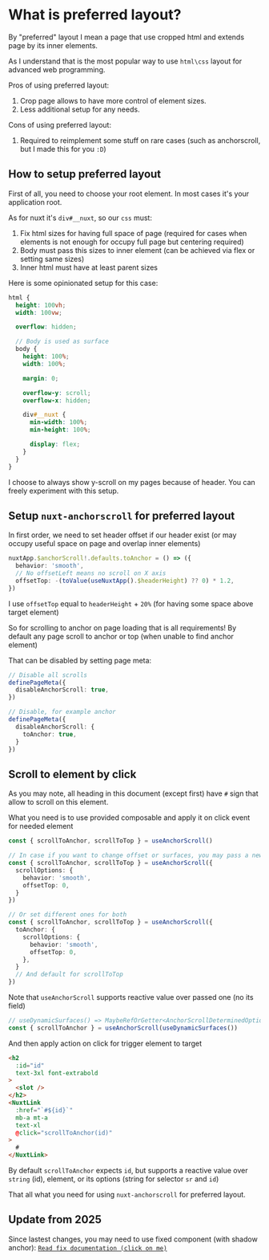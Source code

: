# What is preferred layout?
By "preferred" layout I mean a page that use cropped html and extends page by its inner elements.

As I understand that is the most popular way to use `html\css` layout for advanced web programming.

Pros of using preferred layout:
1. Crop page allows to have more control of element sizes.
2. Less additional setup for any needs.

Cons of using preferred layout:
1. Required to reimplement some stuff on rare cases (such as anchorscroll, but I made this for you `:D`)

## How to setup preferred layout
First of all, you need to choose your root element. In most cases it's your application root.

As for nuxt it's `div#__nuxt`, so our `css` must:
1. Fix html sizes for having full space of page (required for cases when elements is not enough for occupy full page but centering required)
2. Body must pass this sizes to inner element (can be achieved via flex or setting same sizes)
3. Inner html must have at least parent sizes

Here is some opinionated setup for this case:
```scss
html {
  height: 100vh;
  width: 100vw;

  overflow: hidden;

  // Body is used as surface
  body {
    height: 100%;
    width: 100%;

    margin: 0;

    overflow-y: scroll;
    overflow-x: hidden;

    div#__nuxt {
      min-width: 100%;
      min-height: 100%;

      display: flex;
    }
  }
}
```

I choose to always show y-scroll on my pages because of header. You can freely experiment with this setup.

## Setup `nuxt-anchorscroll` for preferred layout
In first order, we need to set header offset if our header exist (or may occupy useful space on page and overlap inner elements)

```ts
nuxtApp.$anchorScroll!.defaults.toAnchor = () => ({
  behavior: 'smooth',
  // No offsetLeft means no scroll on X axis
  offsetTop: -(toValue(useNuxtApp().$headerHeight) ?? 0) * 1.2,
})
```

I use `offsetTop` equal to `headerHeight` + `20%` (for having some space above target element)

So for scrolling to anchor on page loading that is all requirements!
By default any page scroll to anchor or top (when unable to find anchor element)

That can be disabled by setting page meta:

```ts
// Disable all scrolls
definePageMeta({
  disableAnchorScroll: true,
})

// Disable, for example anchor
definePageMeta({
  disableAnchorScroll: {
    toAnchor: true,
  }
})
```

## Scroll to element by click
As you may note, all heading in this document (except first) have `#` sign that allow to scroll on this element.

What you need is to use provided composable and apply it on click event for needed element

```ts
const { scrollToAnchor, scrollToTop } = useAnchorScroll()

// In case if you want to change offset or surfaces, you may pass a new options
const { scrollToAnchor, scrollToTop } = useAnchorScroll({
  scrollOptions: {
    behavior: 'smooth',
    offsetTop: 0,
  }
})

// Or set different ones for both
const { scrollToAnchor, scrollToTop } = useAnchorScroll({
  toAnchor: {
    scrollOptions: {
      behavior: 'smooth',
      offsetTop: 0,
    },
  }
  // And default for scrollToTop
})
```

Note that `useAnchorScroll` supports reactive value over passed one (no its field)

```ts
// useDynamicSurfaces() => MaybeRefOrGetter<AnchorScrollDeterminedOptions | AnchorScrollActionNoTarget | undefined>
const { scrollToAnchor } = useAnchorScroll(useDynamicSurfaces())
```

And then apply action on click for trigger element to target

```html
<h2
  :id="id"
  text-3xl font-extrabold
>
  <slot />
</h2>
<NuxtLink
  :href="`#${id}`"
  mb-a mt-a
  text-xl
  @click="scrollToAnchor(id)"
>
  #
</NuxtLink>
```

By default `scrollToAnchor` expects `id`, but supports a reactive value over `string` (id), element, or its options (string for selector `sr` and `id`)

That all what you need for using `nuxt-anchorscroll` for preferred layout.

## Update from 2025
Since lastest changes, you may need to use fixed component (with shadow anchor): [`Read fix documentation (click on me)`](/standard/fixed/explanation)
